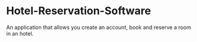 # Hotel-Reservation-Software
An application that allows you create an account, book and reserve a room in an hotel.
